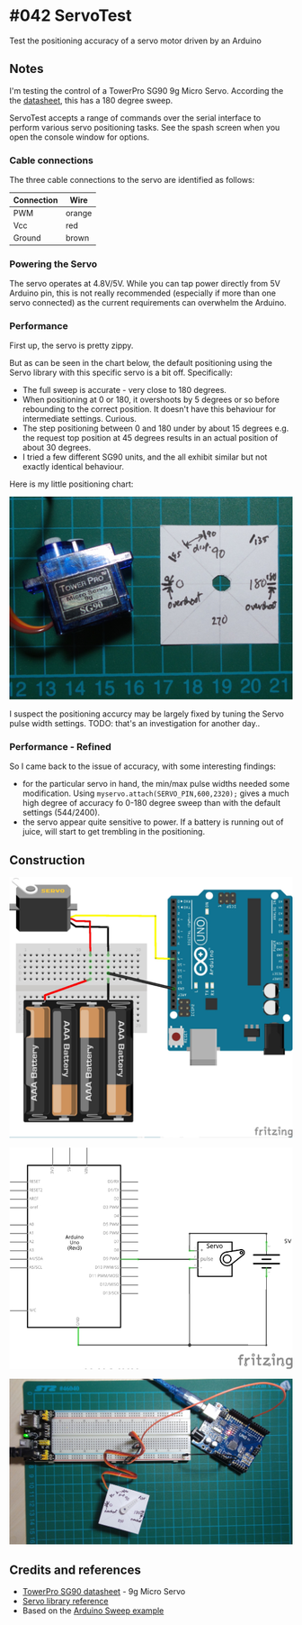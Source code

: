 # #042 ServoTest

Test the positioning accuracy of a servo motor driven by an Arduino

## Notes

I'm testing the control of a TowerPro SG90 9g Micro Servo.
According the the [datasheet](http://datasheet.sparkgo.com.br/SG90Servo.pdf), this has a 180 degree sweep.

ServoTest accepts a range of commands over the serial interface to perform various servo positioning tasks.
See the spash screen when you open the console window for options.

### Cable connections

The three cable connections to the servo are identified as follows:

| Connection | Wire   |
|------------|--------|
| PWM        | orange |
| Vcc        | red    |
| Ground     | brown  |


### Powering the Servo

The servo operates at 4.8V/5V. While you can tap power directly from 5V Arduino pin,
this is not really recommended (especially if more than one servo connected) as the current requirements
can overwhelm the Arduino.

### Performance

First up, the servo is pretty zippy.

But as can be seen in the chart below, the default positioning using the Servo library with this specific servo is a bit off.
Specifically:
* The full sweep is accurate - very close to 180 degrees.
* When positioning at 0 or 180, it overshoots by 5 degrees or so before rebounding to the correct position. It doesn't have this behaviour for intermediate settings. Curious.
* The step positioning between 0 and 180 under by about 15 degrees e.g. the request top position at 45 degrees results in an actual position of about 30 degrees.
* I tried a few different SG90 units, and the all exhibit similar but not exactly identical behaviour.

Here is my little positioning chart:

![Performance](./assets/SG90_default_positioning_accuracy.jpg?raw=true)

I suspect the positioning accurcy may be largely fixed by tuning the Servo pulse width settings. TODO: that's an investigation for another day..

### Performance - Refined

So I came back to the issue of accuracy, with some interesting findings:

* for the particular servo in hand, the min/max pulse widths needed some modification. Using `myservo.attach(SERVO_PIN,600,2320);` gives a much high degree of accuracy fo 0-180 degree sweep than with the default settings (544/2400).
* the servo appear quite sensitive to power. If a battery is running out of juice, will start to get trembling in the positioning.

## Construction

![The Breadboard](./assets/ServoTest_bb.jpg?raw=true)

![The Schematic](./assets/ServoTest_schematic.jpg?raw=true)

![The Build](./assets/ServoTest_build.jpg?raw=true)

## Credits and references
* [TowerPro SG90 datasheet](http://datasheet.sparkgo.com.br/SG90Servo.pdf) - 9g Micro Servo
* [Servo library reference](http://arduino.cc/en/Reference/Servo)
* Based on the [Arduino Sweep example](http://arduino.cc/en/Tutorial/Sweep)
